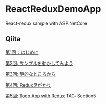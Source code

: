 # ReactReduxDemoApp
React-redux sample with ASP.NetCore 

## Qiita

[第1回：はじめに](https://qiita.com/sgmtsnj/items/c204af0df93a1191f683)

[第2回: サンプルを動かしてみよう](https://qiita.com/sgmtsnj/items/aa9b9553f9fd68ae8f4b)

[第3回: 静的なところから](https://qiita.com/sgmtsnj/items/98d3fd7aee414ec8c766)

[第4回: Redux足がかり](https://qiita.com/sgmtsnj/items/dc381c198050386008ad)

[第5回: Todo App with Redux](https://qiita.com/sgmtsnj/items/239b5cada888088e6fb4)
TAG: Section5

